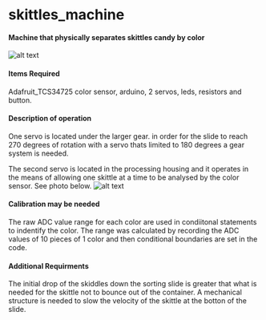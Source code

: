 # skittles_machine
#### Machine that physically separates skittles candy by color

![alt text](<Screenshot 2024-07-13 at 5.12.46 AM.png>)


#### Items Required 
Adafruit_TCS34725 color sensor, arduino, 2 servos, leds, resistors and button.

#### Description of operation
One servo is located under the larger gear. in order for the slide to reach 270 degrees of rotation with a servo thats limited to 180 degrees a gear system is needed.

The second servo is located in the processing housing and it operates in the means of allowing one skittle at a time to be analysed by the color sensor. See photo
 below.
![alt text](<Screenshot 2024-07-13 at 5.31.44 AM.png>)

#### Calibration may be needed
The raw ADC value range for each color are used in condiitonal statements to indentify the color. The range was calculated by recording the ADC values of 10 pieces of 1 color and then conditional boundaries are set in the code.

#### Additional Requirments
The initial drop of the skiddles down the sorting slide is greater that what is needed for the skittle not to bounce out of the container. A mechanical structure is needed to slow the velocity of the skittle at the botton of the slide.